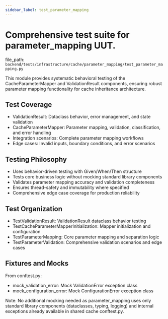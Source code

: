 ```yaml
---
sidebar_label: test_parameter_mapping
---
```


# Comprehensive test suite for parameter_mapping UUT.

  file_path: `backend/tests/infrastructure/cache/parameter_mapping/test_parameter_mapping.py`

This module provides systematic behavioral testing of the CacheParameterMapper
and ValidationResult components, ensuring robust parameter mapping functionality
for cache inheritance architecture.

## Test Coverage

- ValidationResult: Dataclass behavior, error management, and state validation
- CacheParameterMapper: Parameter mapping, validation, classification, and error handling
- Integration scenarios: Complete parameter mapping workflows
- Edge cases: Invalid inputs, boundary conditions, and error scenarios

## Testing Philosophy

- Uses behavior-driven testing with Given/When/Then structure
- Tests core business logic without mocking standard library components
- Validates parameter mapping accuracy and validation completeness
- Ensures thread-safety and immutability where specified
- Comprehensive edge case coverage for production reliability

## Test Organization

- TestValidationResult: ValidationResult dataclass behavior testing
- TestCacheParameterMapperInitialization: Mapper initialization and configuration
- TestParameterMapping: Core parameter mapping and separation logic
- TestParameterValidation: Comprehensive validation scenarios and edge cases

## Fixtures and Mocks

From conftest.py:
- mock_validation_error: Mock ValidationError exception class
- mock_configuration_error: Mock ConfigurationError exception class

Note: No additional mocking needed as parameter_mapping uses only standard
library components (dataclasses, typing, logging) and internal exceptions
already available in shared cache conftest.py.
